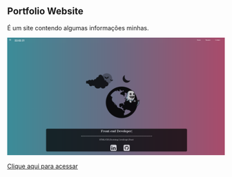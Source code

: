 ## Portfolio Website 

É um site contendo algumas informações minhas.


![Print do Website](https://github.com/ArildoMagno/websiteportf/blob/master/webportif.png)

[Clique aqui para acessar](https://arildomagno.github.io/websiteportf)
